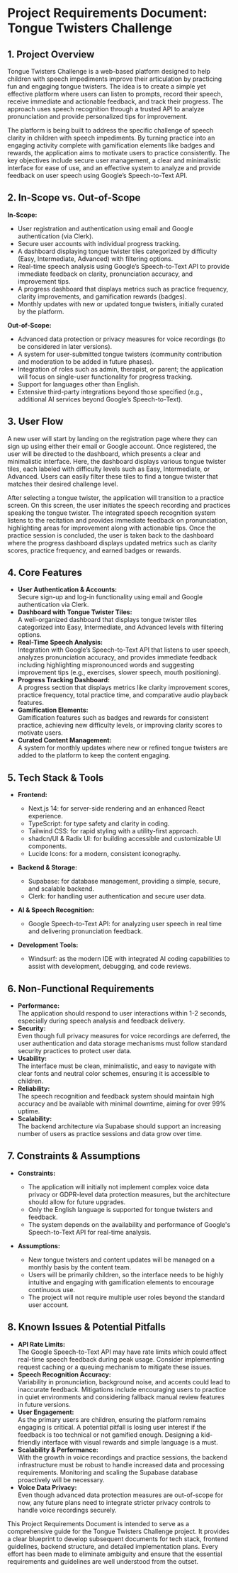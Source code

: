 # Project Requirements Document: Tongue Twisters Challenge

## 1. Project Overview

Tongue Twisters Challenge is a web-based platform designed to help children with speech impediments improve their articulation by practicing fun and engaging tongue twisters. The idea is to create a simple yet effective platform where users can listen to prompts, record their speech, receive immediate and actionable feedback, and track their progress. The approach uses speech recognition through a trusted API to analyze pronunciation and provide personalized tips for improvement.

The platform is being built to address the specific challenge of speech clarity in children with speech impediments. By turning practice into an engaging activity complete with gamification elements like badges and rewards, the application aims to motivate users to practice consistently. The key objectives include secure user management, a clear and minimalistic interface for ease of use, and an effective system to analyze and provide feedback on user speech using Google’s Speech-to-Text API.

## 2. In-Scope vs. Out-of-Scope

**In-Scope:**

*   User registration and authentication using email and Google authentication (via Clerk).
*   Secure user accounts with individual progress tracking.
*   A dashboard displaying tongue twister tiles categorized by difficulty (Easy, Intermediate, Advanced) with filtering options.
*   Real-time speech analysis using Google’s Speech-to-Text API to provide immediate feedback on clarity, pronunciation accuracy, and improvement tips.
*   A progress dashboard that displays metrics such as practice frequency, clarity improvements, and gamification rewards (badges).
*   Monthly updates with new or updated tongue twisters, initially curated by the platform.

**Out-of-Scope:**

*   Advanced data protection or privacy measures for voice recordings (to be considered in later versions).
*   A system for user-submitted tongue twisters (community contribution and moderation to be added in future phases).
*   Integration of roles such as admin, therapist, or parent; the application will focus on single-user functionality for progress tracking.
*   Support for languages other than English.
*   Extensive third-party integrations beyond those specified (e.g., additional AI services beyond Google’s Speech-to-Text).

## 3. User Flow

A new user will start by landing on the registration page where they can sign up using either their email or Google account. Once registered, the user will be directed to the dashboard, which presents a clear and minimalistic interface. Here, the dashboard displays various tongue twister tiles, each labeled with difficulty levels such as Easy, Intermediate, or Advanced. Users can easily filter these tiles to find a tongue twister that matches their desired challenge level.

After selecting a tongue twister, the application will transition to a practice screen. On this screen, the user initiates the speech recording and practices speaking the tongue twister. The integrated speech recognition system listens to the recitation and provides immediate feedback on pronunciation, highlighting areas for improvement along with actionable tips. Once the practice session is concluded, the user is taken back to the dashboard where the progress dashboard displays updated metrics such as clarity scores, practice frequency, and earned badges or rewards.

## 4. Core Features

*   **User Authentication & Accounts:**\
    Secure sign-up and log-in functionality using email and Google authentication via Clerk.
*   **Dashboard with Tongue Twister Tiles:**\
    A well-organized dashboard that displays tongue twister tiles categorized into Easy, Intermediate, and Advanced levels with filtering options.
*   **Real-Time Speech Analysis:**\
    Integration with Google’s Speech-to-Text API that listens to user speech, analyzes pronunciation accuracy, and provides immediate feedback including highlighting mispronounced words and suggesting improvement tips (e.g., exercises, slower speech, mouth positioning).
*   **Progress Tracking Dashboard:**\
    A progress section that displays metrics like clarity improvement scores, practice frequency, total practice time, and comparative audio playback features.
*   **Gamification Elements:**\
    Gamification features such as badges and rewards for consistent practice, achieving new difficulty levels, or improving clarity scores to motivate users.
*   **Curated Content Management:**\
    A system for monthly updates where new or refined tongue twisters are added to the platform to keep the content engaging.

## 5. Tech Stack & Tools

*   **Frontend:**

    *   Next.js 14: for server-side rendering and an enhanced React experience.
    *   TypeScript: for type safety and clarity in coding.
    *   Tailwind CSS: for rapid styling with a utility-first approach.
    *   shadcn/UI & Radix UI: for building accessible and customizable UI components.
    *   Lucide Icons: for a modern, consistent iconography.

*   **Backend & Storage:**

    *   Supabase: for database management, providing a simple, secure, and scalable backend.
    *   Clerk: for handling user authentication and secure user data.

*   **AI & Speech Recognition:**

    *   Google Speech-to-Text API: for analyzing user speech in real time and delivering pronunciation feedback.

*   **Development Tools:**

    *   Windsurf: as the modern IDE with integrated AI coding capabilities to assist with development, debugging, and code reviews.

## 6. Non-Functional Requirements

*   **Performance:**\
    The application should respond to user interactions within 1-2 seconds, especially during speech analysis and feedback delivery.
*   **Security:**\
    Even though full privacy measures for voice recordings are deferred, the user authentication and data storage mechanisms must follow standard security practices to protect user data.
*   **Usability:**\
    The interface must be clean, minimalistic, and easy to navigate with clear fonts and neutral color schemes, ensuring it is accessible to children.
*   **Reliability:**\
    The speech recognition and feedback system should maintain high accuracy and be available with minimal downtime, aiming for over 99% uptime.
*   **Scalability:**\
    The backend architecture via Supabase should support an increasing number of users as practice sessions and data grow over time.

## 7. Constraints & Assumptions

*   **Constraints:**

    *   The application will initially not implement complex voice data privacy or GDPR-level data protection measures, but the architecture should allow for future upgrades.
    *   Only the English language is supported for tongue twisters and feedback.
    *   The system depends on the availability and performance of Google's Speech-to-Text API for real-time analysis.

*   **Assumptions:**

    *   New tongue twisters and content updates will be managed on a monthly basis by the content team.
    *   Users will be primarily children, so the interface needs to be highly intuitive and engaging with gamification elements to encourage continuous use.
    *   The project will not require multiple user roles beyond the standard user account.

## 8. Known Issues & Potential Pitfalls

*   **API Rate Limits:**\
    The Google Speech-to-Text API may have rate limits which could affect real-time speech feedback during peak usage. Consider implementing request caching or a queuing mechanism to mitigate these issues.
*   **Speech Recognition Accuracy:**\
    Variability in pronunciation, background noise, and accents could lead to inaccurate feedback. Mitigations include encouraging users to practice in quiet environments and considering fallback manual review features in future versions.
*   **User Engagement:**\
    As the primary users are children, ensuring the platform remains engaging is critical. A potential pitfall is losing user interest if the feedback is too technical or not gamified enough. Designing a kid-friendly interface with visual rewards and simple language is a must.
*   **Scalability & Performance:**\
    With the growth in voice recordings and practice sessions, the backend infrastructure must be robust to handle increased data and processing requirements. Monitoring and scaling the Supabase database proactively will be necessary.
*   **Voice Data Privacy:**\
    Even though advanced data protection measures are out-of-scope for now, any future plans need to integrate stricter privacy controls to handle voice recordings securely.

This Project Requirements Document is intended to serve as a comprehensive guide for the Tongue Twisters Challenge project. It provides a clear blueprint to develop subsequent documents for tech stack, frontend guidelines, backend structure, and detailed implementation plans. Every effort has been made to eliminate ambiguity and ensure that the essential requirements and guidelines are well understood from the outset.
